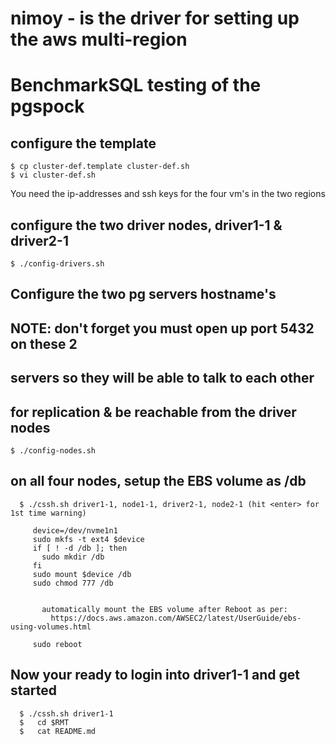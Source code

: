 # nimoy - is the driver for setting up the aws multi-region
#   BenchmarkSQL testing of the pgspock

## configure the template
```
$ cp cluster-def.template cluster-def.sh
$ vi cluster-def.sh
```

You need the ip-addresses and ssh keys for the four vm's
in the two regions

## configure the two driver nodes, driver1-1 & driver2-1
```
$ ./config-drivers.sh
```

## Configure the two pg servers hostname's
##   NOTE: don't forget you must open up port 5432 on these 2
##         servers so they will be able to talk to each other
##         for replication & be reachable from the driver nodes
```
$ ./config-nodes.sh
```

## on all four nodes, setup the EBS volume as /db 
```
  $ ./cssh.sh driver1-1, node1-1, driver2-1, node2-1 (hit <enter> for 1st time warning)

     device=/dev/nvme1n1
     sudo mkfs -t ext4 $device
     if [ ! -d /db ]; then
       sudo mkdir /db
     fi
     sudo mount $device /db
     sudo chmod 777 /db

       
       automatically mount the EBS volume after Reboot as per:
         https://docs.aws.amazon.com/AWSEC2/latest/UserGuide/ebs-using-volumes.html

     sudo reboot
```

## Now your ready to login into driver1-1 and get started
```
  $ ./cssh.sh driver1-1
  $   cd $RMT
  $   cat README.md
```
